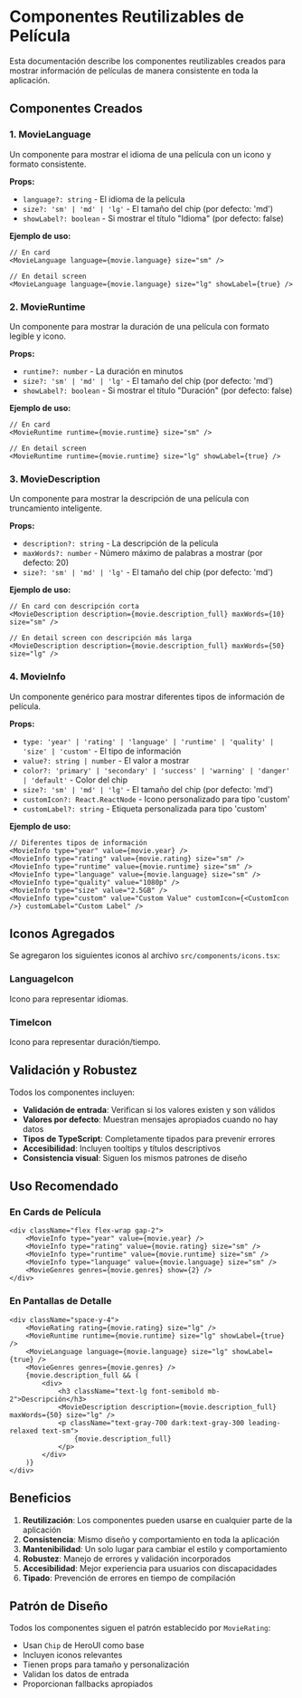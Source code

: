 # Componentes Reutilizables de Película

Esta documentación describe los componentes reutilizables creados para mostrar información de películas de manera consistente en toda la aplicación.

## Componentes Creados

### 1. MovieLanguage

Un componente para mostrar el idioma de una película con un icono y formato consistente.

**Props:**
- `language?: string` - El idioma de la película
- `size?: 'sm' | 'md' | 'lg'` - El tamaño del chip (por defecto: 'md')
- `showLabel?: boolean` - Si mostrar el título "Idioma" (por defecto: false)

**Ejemplo de uso:**
```tsx
// En card
<MovieLanguage language={movie.language} size="sm" />

// En detail screen
<MovieLanguage language={movie.language} size="lg" showLabel={true} />
```

### 2. MovieRuntime

Un componente para mostrar la duración de una película con formato legible y icono.

**Props:**
- `runtime?: number` - La duración en minutos
- `size?: 'sm' | 'md' | 'lg'` - El tamaño del chip (por defecto: 'md')
- `showLabel?: boolean` - Si mostrar el título "Duración" (por defecto: false)

**Ejemplo de uso:**
```tsx
// En card
<MovieRuntime runtime={movie.runtime} size="sm" />

// En detail screen
<MovieRuntime runtime={movie.runtime} size="lg" showLabel={true} />
```

### 3. MovieDescription

Un componente para mostrar la descripción de una película con truncamiento inteligente.

**Props:**
- `description?: string` - La descripción de la película
- `maxWords?: number` - Número máximo de palabras a mostrar (por defecto: 20)
- `size?: 'sm' | 'md' | 'lg'` - El tamaño del chip (por defecto: 'md')

**Ejemplo de uso:**
```tsx
// En card con descripción corta
<MovieDescription description={movie.description_full} maxWords={10} size="sm" />

// En detail screen con descripción más larga
<MovieDescription description={movie.description_full} maxWords={50} size="lg" />
```

### 4. MovieInfo

Un componente genérico para mostrar diferentes tipos de información de película.

**Props:**
- `type: 'year' | 'rating' | 'language' | 'runtime' | 'quality' | 'size' | 'custom'` - El tipo de información
- `value?: string | number` - El valor a mostrar
- `color?: 'primary' | 'secondary' | 'success' | 'warning' | 'danger' | 'default'` - Color del chip
- `size?: 'sm' | 'md' | 'lg'` - El tamaño del chip (por defecto: 'md')
- `customIcon?: React.ReactNode` - Icono personalizado para tipo 'custom'
- `customLabel?: string` - Etiqueta personalizada para tipo 'custom'

**Ejemplo de uso:**
```tsx
// Diferentes tipos de información
<MovieInfo type="year" value={movie.year} />
<MovieInfo type="rating" value={movie.rating} size="sm" />
<MovieInfo type="runtime" value={movie.runtime} size="sm" />
<MovieInfo type="language" value={movie.language} size="sm" />
<MovieInfo type="quality" value="1080p" />
<MovieInfo type="size" value="2.5GB" />
<MovieInfo type="custom" value="Custom Value" customIcon={<CustomIcon />} customLabel="Custom Label" />
```

## Iconos Agregados

Se agregaron los siguientes iconos al archivo `src/components/icons.tsx`:

### LanguageIcon
Icono para representar idiomas.

### TimeIcon
Icono para representar duración/tiempo.

## Validación y Robustez

Todos los componentes incluyen:

- **Validación de entrada**: Verifican si los valores existen y son válidos
- **Valores por defecto**: Muestran mensajes apropiados cuando no hay datos
- **Tipos de TypeScript**: Completamente tipados para prevenir errores
- **Accesibilidad**: Incluyen tooltips y títulos descriptivos
- **Consistencia visual**: Siguen los mismos patrones de diseño

## Uso Recomendado

### En Cards de Película
```tsx
<div className="flex flex-wrap gap-2">
    <MovieInfo type="year" value={movie.year} />
    <MovieInfo type="rating" value={movie.rating} size="sm" />
    <MovieInfo type="runtime" value={movie.runtime} size="sm" />
    <MovieInfo type="language" value={movie.language} size="sm" />
    <MovieGenres genres={movie.genres} show={2} />
</div>
```

### En Pantallas de Detalle
```tsx
<div className="space-y-4">
    <MovieRating rating={movie.rating} size="lg" />
    <MovieRuntime runtime={movie.runtime} size="lg" showLabel={true} />
    <MovieLanguage language={movie.language} size="lg" showLabel={true} />
    <MovieGenres genres={movie.genres} />
    {movie.description_full && (
        <div>
            <h3 className="text-lg font-semibold mb-2">Descripción</h3>
            <MovieDescription description={movie.description_full} maxWords={50} size="lg" />
            <p className="text-gray-700 dark:text-gray-300 leading-relaxed text-sm">
                {movie.description_full}
            </p>
        </div>
    )}
</div>
```

## Beneficios

1. **Reutilización**: Los componentes pueden usarse en cualquier parte de la aplicación
2. **Consistencia**: Mismo diseño y comportamiento en toda la aplicación
3. **Mantenibilidad**: Un solo lugar para cambiar el estilo y comportamiento
4. **Robustez**: Manejo de errores y validación incorporados
5. **Accesibilidad**: Mejor experiencia para usuarios con discapacidades
6. **Tipado**: Prevención de errores en tiempo de compilación

## Patrón de Diseño

Todos los componentes siguen el patrón establecido por `MovieRating`:
- Usan `Chip` de HeroUI como base
- Incluyen iconos relevantes
- Tienen props para tamaño y personalización
- Validan los datos de entrada
- Proporcionan fallbacks apropiados
